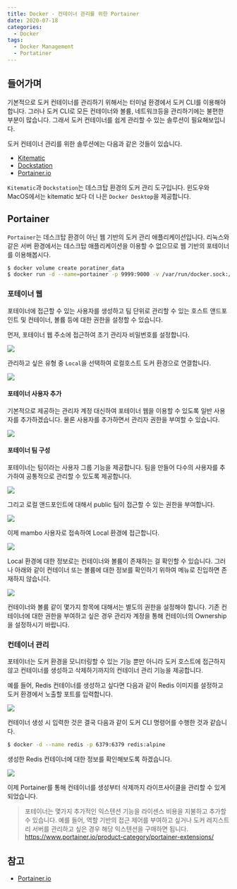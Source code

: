 ```yaml
---
title: Docker - 컨테이너 관리를 위한 Portainer
date: 2020-07-18
categories:
  - Docker
tags:
  - Docker Management
  - Portatiner
---
```


## 들어가며
기본적으로 도커 컨테이너를 관리하기 위해서는 터미널 환경에서 도커 CLI를 이용해야 합니다. 그러나 도커 CLI로 모든 컨테이너와 볼륨, 네트워크등을 관리하기에는 불편한 부분이 많습니다. 그래서 도커 컨테이너를 쉽게 관리할 수 있는 솔루션이 필요해보입니다.

도커 컨테이너 관리를 위한 솔루션에는 다음과 같은 것들이 있습니다.

- [Kitematic](https://github.com/docker/kitematic)  
- [Dockstation](https://dockstation.io/)  
- [Portainer.io](https://www.portainer.io/)  

`Kitematic`과 `Dockstation`는 데스크탑 환경의 도커 관리 도구입니다. 윈도우와 MacOS에서는 kitematic 보다 더 나은 `Docker Desktop`을 제공합니다.

## Portainer
`Portainer`는 데스크탑 환경이 아닌 웹 기반의 도커 관리 애플리케이션입니다. 리눅스와 같은 서버 환경에서는 데스크탑 애플리케이션을 이용할 수 없으므로 웹 기반의 포테이너를 이용해봅시다.

```sh
$ docker volume create poratiner_data
$ docker run -d --name=portainer -p 9999:9000 -v /var/run/docker.sock:/var/run/docker.sock -v portainer_data:/data portainer/portainer
```

### 포테이너 웹
포테이너에 접근할 수 있는 사용자를 생성하고 팀 단위로 관리할 수 있는 호스트 앤드포인트 및 컨테이너, 볼륨 등에 대한 권한을 설정할 수 있습니다.

먼저, 포테이너 웹 주소에 접근하여 초기 관리자 비밀번호를 설정합니다.

![](/dev-ops/images/portainer-init.png)

관리하고 싶은 유형 중 `Local`을 선택하여 로컬호스트 도커 환경으로 연결합니다.

![](/dev-ops/images/portainer-init-local.png)

#### 포테이너 사용자 추가
기본적으로 제공하는 관리자 계정 대신하여 포테이너 웹을 이용할 수 있도록 일반 사용자를 추가하겠습니다. 물론 사용자를 추가하면서 관리자 권한을 부여할 수 있습니다.

![](/dev-ops/images/portainer-new-user.png)

#### 포테이너 팀 구성
포테이너는 팀이라는 사용자 그룹 기능을 제공합니다. 팀을 만들어 다수의 사용자를 추가하여 공통적으로 관리할 수 있도록 제공합니다.

![](/dev-ops/images/portainer-new-team.png)

그리고 로컬 앤드포인트에 대해서 public 팀이 접근할 수 있는 권한을 부여합니다.

![](/dev-ops/images/portainer-create-access-to-endpoint.png)

이제 mambo 사용자로 접속하여 Local 환경에 접근합니다.

![](/dev-ops/images/portainer-home.png)

Local 환경에 대한 정보로는 컨테이너와 볼륨이 존재하는 걸 확인할 수 있습니다. 그러나 아래와 같이 컨테이너 또는 볼륨에 대한 정보를 확인하기 위하여 메뉴로 진입하면 존재하지 않습니다.

![](/dev-ops/images/portainer-empty-containers.png)

컨테이너와 볼륨 같이 몇가지 항목에 대해서는 별도의 권한을 설정해야 합니다. 기존 컨테이너에 대한 권한을 부여하고 싶은 경우 관리자 계정을 통해 컨테이너의 Ownership을 설정하시기 바랍니다.

### 컨테이너 관리
포테이너는 도커 환경을 모니터링할 수 있는 기능 뿐만 아니라 도커 호스트에 접근하지 않고 컨테이너를 생성하고 삭제하기까지의 컨테이너 관리 기능을 제공합니다.

예를 들어, Redis 컨테이너를 생성하고 싶다면 다음과 같이 Redis 이미지를 설정하고 도커 환경에서 노출할 포트를 입력합니다.

![](/dev-ops/images/portainer-create-container.png)

컨테이너 생성 시 입력한 것은 결국 다음과 같이 도커 CLI 명령어를 수행한 것과 같습니다.

```zsh
$ docker -d --name redis -p 6379:6379 redis:alpine
```

생성한 Redis 컨테이너에 대한 정보를 확인해보도록 하겠습니다.

![](/dev-ops/images/portainer-container.png)

이제 Portainer를 통해 컨테이너를 생성부터 삭제까지 라이프사이클을 관리할 수 있게 되었습니다.

> 포테이너는 몇가지 추가적인 익스텐션 기능을 라이센스 비용을 지불하고 추가할 수 있습니다. 예를 들어, 역할 기반의 접근 제어를 부여하고 싶거나 도커 레지스트리 서버를 관리하고 싶은 경우 해당 익스텐션을 구매하면 됩니다.
> https://www.portainer.io/product-category/portainer-extensions/

## 참고
- [Portainer.io](https://www.portainer.io/)
